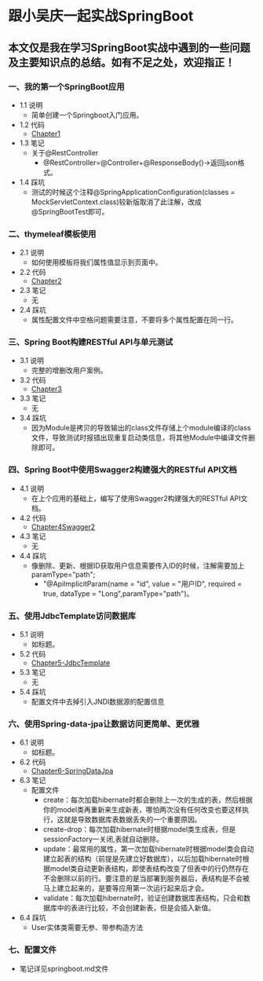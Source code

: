 # 跟小吴庆一起实战SpringBoot
## 本文仅是我在学习SpringBoot实战中遇到的一些问题及主要知识点的总结。如有不足之处，欢迎指正！
### 一、我的第一个SpringBoot应用
- 1.1 说明
  - 简单创建一个Springboot入门应用。
- 1.2 代码
  - [Chapter1](https://github.com/WuqingVika/WqSpringbootLearn/tree/master/Chapter1)
- 1.3 笔记
  - 关于@RestController
     - @RestController=@Controller+@ResponseBody()&rarr;返回json格式。
- 1.4 踩坑
  -  测试的时候这个注释@SpringApplicationConfiguration(classes = MockServletContext.class)较新版取消了此注解，改成@SpringBootTest即可。
  
### 二、thymeleaf模板使用
- 2.1 说明
  - 如何使用模板将我们属性值显示到页面中。
- 2.2 代码
  - [Chapter2](https://github.com/WuqingVika/WqSpringbootLearn/tree/master/Chapter2)
- 2.3 笔记
   - 无
- 2.4 踩坑
  - 属性配置文件中空格问题需要注意，不要将多个属性配置在同一行。  

### 三、Spring Boot构建RESTful API与单元测试
- 3.1 说明
  - 完整的增删改用户案例。
- 3.2 代码
  - [Chapter3](https://github.com/WuqingVika/WqSpringbootLearn/tree/master/Chapter3)
- 3.3 笔记
   - 无
- 3.4 踩坑
  - 因为Module是拷贝的导致输出的class文件存储上个module编译的class文件，导致测试时报错出现重复启动类信息，将其他Module中编译文件删除即可。  

### 四、Spring Boot中使用Swagger2构建强大的RESTful API文档
- 4.1 说明
  - 在上个应用的基础上，编写了使用Swagger2构建强大的RESTful API文档。
- 4.2 代码
  - [Chapter4Swagger2](https://github.com/WuqingVika/WqSpringbootLearn/tree/master/Chapter4Swagger2)
- 4.3 笔记
   - 无
- 4.4 踩坑
  - 像删除、更新、根据ID获取用户信息需要传入ID的时候，注解需要加上paramType="path";
     - "@ApiImplicitParam(name = "id", value = "用户ID", required = true, dataType = "Long",paramType="path")。  
 
### 五、使用JdbcTemplate访问数据库
- 5.1 说明
  - 如标题。
- 5.2 代码
  - [Chapter5-JdbcTemplate](https://github.com/WuqingVika/WqSpringbootLearn/tree/master/Chapter5-JdbcTemplate)
- 5.3 笔记
   - 无
- 5.4 踩坑
  - 配置文件中去掉引入JNDI数据源的配置信息
  
### 六、使用Spring-data-jpa让数据访问更简单、更优雅
- 6.1 说明
  - 如标题。
- 6.2 代码
  - [Chapter6-SpringDataJpa](https://github.com/WuqingVika/WqSpringbootLearn/tree/master/Chapter5-SpringDataJpa)
- 6.3 笔记
   - 配置文件
     - create：每次加载hibernate时都会删除上一次的生成的表，然后根据你的model类再重新来生成新表，哪怕两次没有任何改变也要这样执行，这就是导致数据库表数据丢失的一个重要原因。
     - create-drop：每次加载hibernate时根据model类生成表，但是sessionFactory一关闭,表就自动删除。
     - update：最常用的属性，第一次加载hibernate时根据model类会自动建立起表的结构（前提是先建立好数据库），以后加载hibernate时根据model类自动更新表结构，即使表结构改变了但表中的行仍然存在不会删除以前的行。要注意的是当部署到服务器后，表结构是不会被马上建立起来的，是要等应用第一次运行起来后才会。
     - validate：每次加载hibernate时，验证创建数据库表结构，只会和数据库中的表进行比较，不会创建新表，但是会插入新值。
- 6.4 踩坑
  - User实体类需要无参、带参构造方法
  


### 七、配置文件
- 笔记详见springboot.md文件